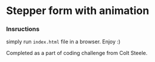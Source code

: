 # Stepper form with animation

### Insructions
simply run `index.html` file in a browser. Enjoy :)

Completed as a part of coding challenge from Colt Steele.
